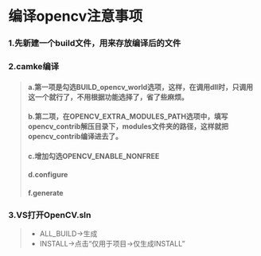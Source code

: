 # 编译opencv注意事项
### 1.先新建一个build文件，用来存放编译后的文件 

### 2.camke编译    
  > #### a.第一项是勾选BUILD_opencv_world选项，这样，在调用dll时，只调用这一个就行了，不用根据功能选择了，省了些麻烦。  
  > #### b.第二项，在OPENCV_EXTRA_MODULES_PATH选项中，填写opencv_contrib解压目录下，modules文件夹的路径，这样就把opencv_contrib编译进去了。  
  > #### c.增加勾选OPENCV_ENABLE_NONFREE  
  > #### d.configure  
  > #### f.generate 
  
### 3.VS打开OpenCV.sln  
  > + ALL_BUILD->生成  
  > + INSTALL->点击“仅用于项目->仅生成INSTALL”  

